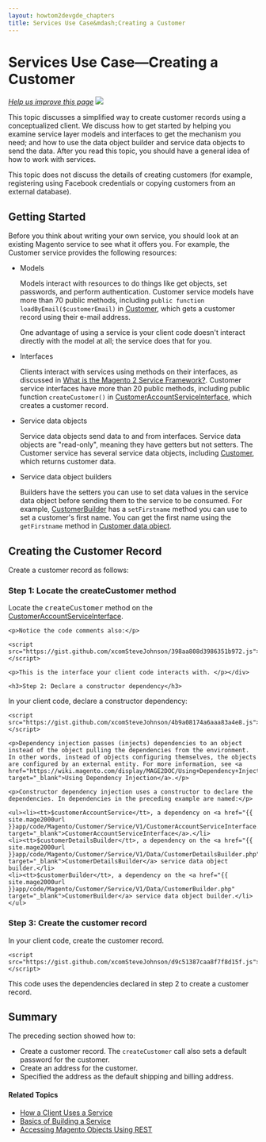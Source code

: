 ```yaml
---
layout: howtom2devgde_chapters
title: Services Use Case&mdash;Creating a Customer 
---
```

 
# Services Use Case&mdash;Creating a Customer

<p><a href="{{ site.githuburl }}guides/v1.0/extension-dev-guide/svcs-framework/svc_create-customer-use-case.md" target="_blank"><em>Help us improve this page</em></a>&nbsp;<img src="{{ site.baseurl }}common/images/newWindow.gif"/></p>

This topic discusses a simplified way to create customer records using a conceptualized client. We discuss how to get started by helping you examine service layer models and interfaces to get the mechanism you need; and how to use the data object builder and service data objects to send the data. After you read this topic, you should have a general idea of how to work with services.

This topic does not discuss the details of creating customers (for example, registering using Facebook credentials or copying customers from an external database).

## Getting Started

Before you think about writing your own service, you should look at an existing Magento service to see what it offers you. For example, the Customer service provides the following resources:

*	Models

	Models interact with resources to do things like get objects, set passwords, and perform authentication. Customer service models have more than 70 public methods, including `public function loadByEmail($customerEmail)` in <a href="{{ site.mage2000url }}app/code/Magento/Customer/Model/Customer.php" target="_blank">Customer</a>, which gets a customer record using their e-mail address.
	
	One advantage of using a service is your client code doesn't interact directly with the model at all; the service does that for you.

*	Interfaces

	Clients interact with services using methods on their interfaces, as discussed in [What is the Magento 2 Service Framework?](what-is-svc.html). Customer service interfaces have more than 20 public methods, including public function `createCustomer()` in <a href="{{ site.mage2000url }}app/code/Magento/Customer/Service/V1/CustomerAccountServiceInterface.php" target="_blank">CustomerAccountServiceInterface</a>, which creates a customer record.

*	Service data objects

	Service data objects send data to and from interfaces. Service data objects are "read-only", meaning they have getters but not setters. The Customer service has several service data objects, including <a href="{{ site.mage2000url }}app/code/Magento/Customer/Service/V1/Data/Customer.php" target="_blank">Customer</a>, which returns customer data.
	
*	Service data object builders

	Builders have the setters you can use to set data values in the service data object before sending them to the service to be consumed. For example, <a href="{{ site.mage2000url }}app/code/Magento/Customer/Service/V1/Data/CustomerBuilder.php" target="_blank">CustomerBuilder</a> has a `setFirstname` method you can use to set a customer's first name. You can get the first name using the `getFirstname` method in <a href="{{ site.mage2000url }}app/code/Magento/Customer/Service/V1/Data/Customer.php" target="_blank">Customer data object</a>.

## Creating the Customer Record 

Create a customer record as follows:

<div id="accordion">
  <h3>Step 1: Locate the createCustomer method</h3>
  <div><p>Locate the <tt>createCustomer</tt> method on the <a href="{{ site.mage2000url }}app/code/Magento/Customer/Service/V1/CustomerAccountServiceInterface.php" target="_blank">CustomerAccountServiceInterface</a>.</p>

	<p>Notice the code comments also:</p>

	<script src="https://gist.github.com/xcomSteveJohnson/398aa808d3986351b972.js"></script>
	
	<p>This is the interface your client code interacts with. </p></div>
	
	<h3>Step 2: Declare a constructor dependency</h3>

<div><p>In your client code, declare a constructor dependency:</p>

	<script src="https://gist.github.com/xcomSteveJohnson/4b9a08174a6aaa83a4e8.js"></script>
	
	<p>Dependency injection passes (injects) dependencies to an object instead of the object pulling the dependencies from the environment. In other words, instead of objects configuring themselves, the objects are configured by an external entity. For more information, see <a href="https://wiki.magento.com/display/MAGE2DOC/Using+Dependency+Injection" target="_blank">Using Dependency Injection</a>.</p>
	
	<p>Constructor dependency injection uses a constructor to declare the dependencies. In dependencies in the preceding example are named:</p>
	
	<ul><li><tt>$customerAccountService</tt>, a dependency on <a href="{{ site.mage2000url }}app/code/Magento/Customer/Service/V1/CustomerAccountServiceInterface.php" target="_blank">CustomerAccountServiceInterface</a>.</li>
	<li><tt>$customerDetailsBuilder</tt>, a dependency on the <a href="{{ site.mage2000url }}app/code/Magento/Customer/Service/V1/Data/CustomerDetailsBuilder.php" target="_blank">CustomerDetailsBuilder</a> service data object builder.</li>
	<li><tt>$customerBuilder</tt>, a dependency on the <a href="{{ site.mage2000url }}app/code/Magento/Customer/Service/V1/Data/CustomerBuilder.php" target="_blank">CustomerBuilder</a> service data object builder.</li></ul>
</div>	
<h3>Step 3: Create the customer record</h3>
<div><p>In your client code, create the customer record.</p>

	<script src="https://gist.github.com/xcomSteveJohnson/d9c51387caa8f7f8d15f.js"></script>
	
<p>This code uses the dependencies declared in step 2 to create a customer record.</p>
</div></div>
	
## Summary

The preceding section showed how to:

*	Create a customer record. The `createCustomer` call also sets a default password for the customer.
*	Create an address for the customer.
*	Specified the address as the default shipping and billing address.

#### Related Topics

*	<a href="{{ site.gdeurl }}extension-dev-guide/svcs-framework/svc-how-to-use.html">How a Client Uses a Service</a>
*	<a href="{{ site.gdeurl }}extension-dev-guide/svcs-framework/build-svc.html">Basics of Building a Service</a>
*	<a href="{{ site.gdeurl }}get-started/rest/rest-overview.html">Accessing Magento Objects Using REST</a>
